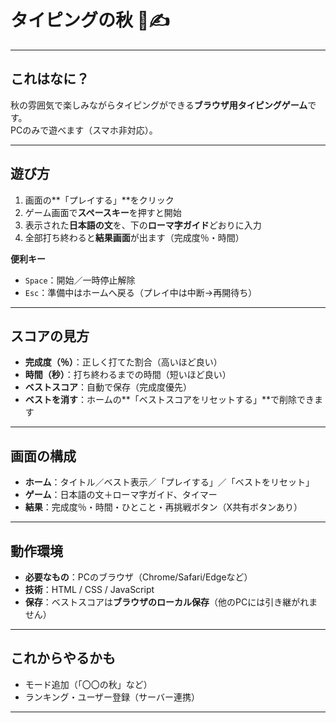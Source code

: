 # タイピングの秋 🍁✍️

---

## これはなに？
秋の雰囲気で楽しみながらタイピングができる**ブラウザ用タイピングゲーム**です。  
PCのみで遊べます（スマホ非対応）。

---

## 遊び方
1. 画面の**「プレイする」**をクリック  
2. ゲーム画面で**スペースキー**を押すと開始  
3. 表示された**日本語の文**を、下の**ローマ字ガイド**どおりに入力  
4. 全部打ち終わると**結果画面**が出ます（完成度％・時間）

**便利キー**
- `Space`：開始／一時停止解除  
- `Esc`：準備中はホームへ戻る（プレイ中は中断→再開待ち）

---

## スコアの見方
- **完成度（％）**：正しく打てた割合（高いほど良い）  
- **時間（秒）**：打ち終わるまでの時間（短いほど良い）  
- **ベストスコア**：自動で保存（完成度優先）  
- **ベストを消す**：ホームの**「ベストスコアをリセットする」**で削除できます

---

## 画面の構成
- **ホーム**：タイトル／ベスト表示／「プレイする」／「ベストをリセット」  
- **ゲーム**：日本語の文＋ローマ字ガイド、タイマー  
- **結果**：完成度％・時間・ひとこと・再挑戦ボタン（X共有ボタンあり）

---

## 動作環境
- **必要なもの**：PCのブラウザ（Chrome/Safari/Edgeなど）  
- **技術**：HTML / CSS / JavaScript
- **保存**：ベストスコアは**ブラウザのローカル保存**（他のPCには引き継がれません）

---

## これからやるかも
- モード追加（「〇〇の秋」など）  
- ランキング・ユーザー登録（サーバー連携）

---
